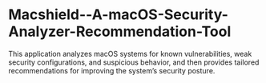 # Macshield--A-macOS-Security-Analyzer-Recommendation-Tool
This application analyzes macOS systems for known vulnerabilities, weak security configurations, and suspicious behavior, and then provides tailored recommendations for improving the system’s security posture. 
